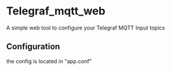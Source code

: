 # Telegraf_mqtt_web
A simple web tool to configure your Telegraf MQTT Input topics

## Configuration
the config is located in "app.conf"

